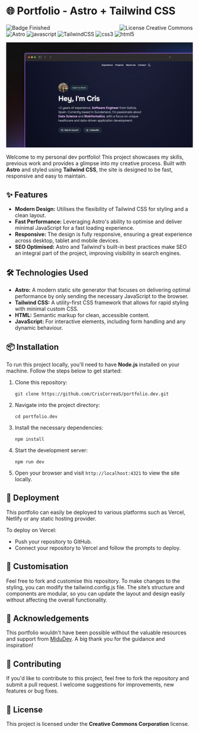 # 🌐 Portfolio - Astro + Tailwind CSS
![Badge Finished](https://img.shields.io/badge/STATUS-FINISHED-violet)
<img align="right" alt="License Creative Commons" src="https://img.shields.io/badge/License-Creative%20Commons-blue.svg" /> <br/>
<img alt="Astro" src="https://img.shields.io/badge/astro-%232C2052.svg?style=flat-square&logo=astro&logoColor=white" />
<img alt="javascript" src="https://img.shields.io/badge/-JavaScript-F7DF1E?style=flat-square&logo=javascript&logoColor=black" />
<img alt="TailwindCSS" src="https://img.shields.io/badge/Tailwind CSS-%2338B2AC.svg?style=flat-square&logo=tailwind-css&logoColor=white" />
<img alt="css3" src="https://img.shields.io/badge/-CSS3-1572B6?style=flat-square&logo=css3&logoColor=white" />
<img alt="html5" src="https://img.shields.io/badge/-HTML5-E34F26?style=flat-square&logo=html5&logoColor=white" />

![Portfolio Image](assets/portfolio.png)

Welcome to my personal dev portfolio! This project showcases my skills, previous work and provides a glimpse into my creative process. Built with **Astro** and styled using **Tailwind CSS**, the site is designed to be fast, responsive and easy to maintain.

## ✨ Features

- **Modern Design:** Utilises the flexibility of Tailwind CSS for styling and a clean layout.
- **Fast Performance:** Leveraging Astro's ability to optimise and deliver minimal JavaScript for a fast loading experience.
- **Responsive:** The design is fully responsive, ensuring a great experience across desktop, tablet and mobile devices.
- **SEO Optimised:** Astro and Tailwind's built-in best practices make SEO an integral part of the project, improving visibility in search engines.

## 🛠️ Technologies Used

- **Astro:** A modern static site generator that focuses on delivering optimal performance by only sending the necessary JavaScript to the browser.
- **Tailwind CSS:** A utility-first CSS framework that allows for rapid styling with minimal custom CSS.
- **HTML:** Semantic markup for clean, accessible content.
- **JavaScript:** For interactive elements, including form handling and any dynamic behaviour.
  
## 📦 Installation
To run this project locally, you'll need to have **Node.js** installed on your machine. Follow the steps below to get started:

1. Clone this repository:
   ```
   git clone https://github.com/CrisCorreaS/portfolio.dev.git
   ```
2. Navigate into the project directory:
   ```
   cd portfolio.dev
   ```
3. Install the necessary dependencies:
   ```
   npm install
   ```
4. Start the development server:
   ```
   npm run dev
   ```
5. Open your browser and visit `http://localhost:4321` to view the site locally.


## 🚀 Deployment
This portfolio can easily be deployed to various platforms such as Vercel, Netlify or any static hosting provider.

To deploy on Vercel:

- Push your repository to GitHub.
- Connect your repository to Vercel and follow the prompts to deploy.

## 🔧 Customisation
Feel free to fork and customise this repository. To make changes to the styling, you can modify the tailwind.config.js file. The site’s structure and components are modular, so you can update the layout and design easily without affecting the overall functionality.

## 🙏 Acknowledgements
This portfolio wouldn't have been possible without the valuable resources and support from [MiduDev](https://github.com/midudev). A big thank you for the guidance and inspiration!

## 🤝 Contributing
If you'd like to contribute to this project, feel free to fork the repository and submit a pull request. I welcome suggestions for improvements, new features or bug fixes.

## 📜 License
This project is licensed under the **Creative Commons Corporation** license.
